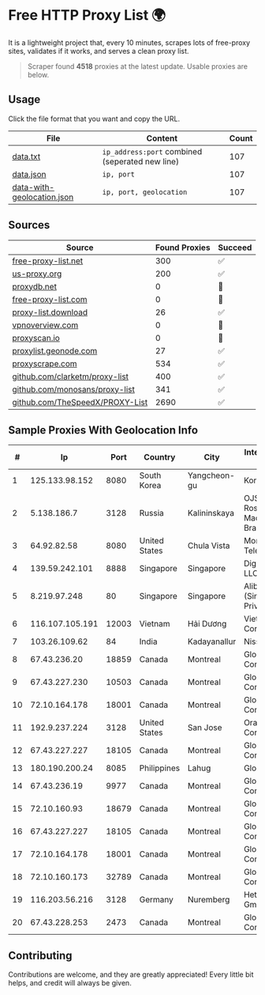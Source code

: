 
# Free HTTP Proxy List 🌍

It is a lightweight project that, every 10 minutes, scrapes lots of free-proxy sites, validates if it works, and serves a clean proxy list.


> Scraper found **4518** proxies at the latest update. Usable proxies are below.

## Usage

Click the file format that you want and copy the URL.


|File|Content|Count|
|----|-------|-----|
|[data.txt](https://raw.githubusercontent.com/themiralay/Proxy-List-World/master/data.txt)|`ip_address:port` combined (seperated new line)|107|
|[data.json](https://raw.githubusercontent.com/themiralay/Proxy-List-World/master/data.json)|`ip, port`|107|
|[data-with-geolocation.json](https://raw.githubusercontent.com/themiralay/Proxy-List-World/master/data-with-geolocation.json)|`ip, port, geolocation`|107|

## Sources

|Source|Found Proxies|Succeed|
|------|-------------|-------|
|[free-proxy-list.net](https://free-proxy-list.net)|300|✅|
|[us-proxy.org](https://www.us-proxy.org)|200|✅|
|[proxydb.net](http://proxydb.net)|0|🚫|
|[free-proxy-list.com](https://free-proxy-list.com/?page=&port=&type%5B%5D=http&type%5B%5D=https&up_time=0&search=Search)|0|🚫|
|[proxy-list.download](https://www.proxy-list.download/HTTP)|26|✅|
|[vpnoverview.com](https://vpnoverview.com/privacy/anonymous-browsing/free-proxy-servers)|0|🚫|
|[proxyscan.io](https://www.proxyscan.io)|0|🚫|
|[proxylist.geonode.com](https://proxylist.geonode.com/api/proxy-list?limit=300&page=1&sort_by=lastChecked&sort_type=desc&protocols=http,https)|27|✅|
|[proxyscrape.com](https://api.proxyscrape.com/v2/?request=displayproxies&protocol=http&timeout=10000&country=all&ssl=all&anonymity=all)|534|✅|
|[github.com/clarketm/proxy-list](https://raw.githubusercontent.com/clarketm/proxy-list/master/proxy-list-raw.txt)|400|✅|
|[github.com/monosans/proxy-list](https://raw.githubusercontent.com/monosans/proxy-list/main/proxies/http.txt)|341|✅|
|[github.com/TheSpeedX/PROXY-List](https://raw.githubusercontent.com/TheSpeedX/PROXY-List/master/http.txt)|2690|✅|


## Sample Proxies With Geolocation Info

|#|Ip|Port|Country|City|Internet Service Provider|
|-|--|----|-------|----|-------------------------|
|1|125.133.98.152|8080|South Korea|Yangcheon-gu|Korea Telecom|
|2|5.138.186.7|3128|Russia|Kalininskaya|OJSC Rostelecom Macroregional Branch South|
|3|64.92.82.58|8080|United States|Chula Vista|Momentum Telecom, Inc.|
|4|139.59.242.101|8888|Singapore|Singapore|DigitalOcean, LLC|
|5|8.219.97.248|80|Singapore|Singapore|Alibaba Cloud (Singapore) Private Limited|
|6|116.107.105.191|12003|Vietnam|Hải Dương|Viettel Corporation|
|7|103.26.109.62|84|India|Kadayanallur|Niss Networks|
|8|67.43.236.20|18859|Canada|Montreal|GloboTech Communications|
|9|67.43.227.230|10503|Canada|Montreal|GloboTech Communications|
|10|72.10.164.178|18001|Canada|Montreal|GloboTech Communications|
|11|192.9.237.224|3128|United States|San Jose|Oracle Corporation|
|12|67.43.227.227|18105|Canada|Montreal|GloboTech Communications|
|13|180.190.200.24|8085|Philippines|Lahug|Globe Telecom|
|14|67.43.236.19|9977|Canada|Montreal|GloboTech Communications|
|15|72.10.160.93|18679|Canada|Montreal|GloboTech Communications|
|16|67.43.227.227|18105|Canada|Montreal|GloboTech Communications|
|17|72.10.164.178|18001|Canada|Montreal|GloboTech Communications|
|18|72.10.160.173|32789|Canada|Montreal|GloboTech Communications|
|19|116.203.56.216|3128|Germany|Nuremberg|Hetzner Online GmbH|
|20|67.43.228.253|2473|Canada|Montreal|GloboTech Communications|



## Contributing

Contributions are welcome, and they are greatly appreciated! Every
little bit helps, and credit will always be given.

